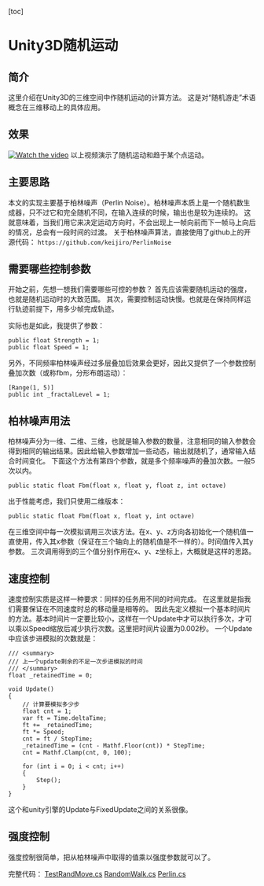 [toc]

# Unity3D随机运动
## 简介
这里介绍在Unity3D的三维空间中作随机运动的计算方法。
这是对“随机游走”术语概念在三维移动上的具体应用。
## 效果
[![Watch the video](./random_move.png)](./random_move.mp4)
以上视频演示了随机运动和趋于某个点运动。
## 主要思路
本文的实现主要基于柏林噪声（Perlin Noise）。柏林噪声本质上是一个随机数生成器，只不过它和完全随机不同，在输入连续的时候，输出也是较为连续的。
这就意味着，当我们用它来决定运动方向时，不会出现上一帧向前而下一帧马上向后的情况，总会有一段时间的过渡。
关于柏林噪声算法，直接使用了github上的开源代码：
`https://github.com/keijiro/PerlinNoise`
## 需要哪些控制参数
开始之前，先想一想我们需要哪些可控的参数？
首先应该需要随机运动的强度，也就是随机运动时的大致范围。
其次，需要控制运动快慢。也就是在保持同样运行轨迹前提下，用多少帧完成轨迹。

实际也是如此，我提供了参数：
```
public float Strength = 1;
public float Speed = 1;
```
另外，不同频率柏林噪声经过多层叠加后效果会更好，因此又提供了一个参数控制叠加次数（或称fbm，分形布朗运动）：
```
[Range(1, 5)]
public int _fractalLevel = 1;
```
## 柏林噪声用法
柏林噪声分为一维、二维、三维，也就是输入参数的数量，注意相同的输入参数会得到相同的输出结果。因此给输入参数增加一些动态，输出就随机了，通常输入结合时间变化。
下面这个方法有第四个参数，就是多个频率噪声的叠加次数。一般5次以内。
```
public static float Fbm(float x, float y, float z, int octave)
```
出于性能考虑，我们只使用二维版本：
```
public static float Fbm(float x, float y, int octave)
```
在三维空间中每一次模拟调用三次该方法。在x、y、z方向各初始化一个随机值一直使用，传入其x参数（保证在三个轴向上的随机值是不一样的）。时间值传入其y参数。
三次调用得到的三个值分别作用在x、y、z坐标上，大概就是这样的思路。

## 速度控制
速度控制实质是这样一种要求：同样的任务用不同的时间完成。
在这里就是指我们需要保证在不同速度时总的移动量是相等的。
因此先定义模拟一个基本时间片的方法。基本时间片一定要比较小，这样在一个Update中才可以执行多次，才可以乘以Speed缩放后减少执行次数。这里把时间片设置为0.002秒。
一个Update中应该步进模拟的次数就是：
```
/// <summary>
/// 上一个update剩余的不足一次步进模拟的时间
/// </summary>
float _retainedTime = 0;

void Update()
{
    // 计算要模拟多少步
    float cnt = 1;
    var ft = Time.deltaTime;
    ft += _retainedTime;
    ft *= Speed;
    cnt = ft / StepTime;
    _retainedTime = (cnt - Mathf.Floor(cnt)) * StepTime;
    cnt = Mathf.Clamp(cnt, 0, 100);

    for (int i = 0; i < cnt; i++)
    {
        Step();
    }
}
```
这个和unity引擎的Update与FixedUpdate之间的关系很像。

## 强度控制
强度控制很简单，把从柏林噪声中取得的值乘以强度参数就可以了。

完整代码：
[TestRandMove.cs](./TestRandMove.cs)
[RandomWalk.cs](./RandomWalk.cs)
[Perlin.cs](./Perlin.cs)